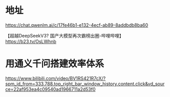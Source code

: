 # 地址
https://chat.qwenlm.ai/c/17fe46b1-e132-4ecf-ab89-8addbdb8ba60

【超越DeepSeekV3? 国产大模型再次霸榜出圈-哔哩哔哩】 https://b23.tv/OsLWhnb


# 用通义千问搭建效率体系
https://www.bilibili.com/video/BV1RS421R7cX/?spm_id_from=333.788.top_right_bar_window_history.content.click&vd_source=22af953ea4c09540ad1966711a2d53f0